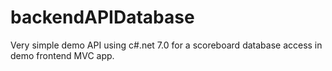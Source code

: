 # backendAPIDatabase
Very simple demo API using c#.net 7.0 for a scoreboard database access in demo frontend MVC app.
